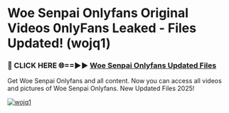 # Woe Senpai Onlyfans Original Videos 0nlyFans Leaked - Files Updated! (wojq1)

<h3>🔴 CLICK HERE 🌐==►► <a href="https://hideuri.com/03YgE1" rel="nofollow">Woe Senpai Onlyfans Updated Files</a></h3>

Get Woe Senpai Onlyfans and all content. Now you can access all videos and pictures of Woe Senpai Onlyfans. New Updated Files 2025!

[![wojq1](https://i.imgur.com/NaUBvic.gif)](https://hideuri.com/03YgE1)
